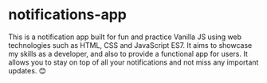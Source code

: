 # notifications-app


This is a notification app built for fun and practice Vanilla JS using web technologies such as HTML, CSS and JavaScript ES7. It aims to showcase my skills as a developer, and also to provide a functional app for users. It allows you to stay on top of all your notifications and not miss any important updates. 😊

